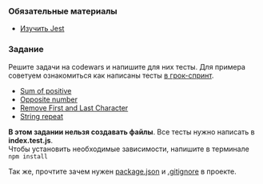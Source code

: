 ### Обязательные материалы

- [Изучить Jest](https://github.com/Elbrus-Bootcamp/manuals/blob/master/jasmine.md)

### Задание
Решите задачи на codewars и напишите для них тесты. Для примера советуем ознакомиться как написаны тесты [в грок-спринт](https://github.com/Elbrus-Bootcamp/grok-js-base/).

- [Sum of positive](https://www.codewars.com/kata/5715eaedb436cf5606000381)
- [Opposite number](https://www.codewars.com/kata/56dec885c54a926dcd001095)
- [Remove First and Last Character](https://www.codewars.com/kata/56bc28ad5bdaeb48760009b0)
- [String repeat](https://www.codewars.com/kata/57a0e5c372292dd76d000d7e)

**В этом задании нельзя создавать файлы**. Все тесты нужно написать в **index.test.js**.   
Чтобы установить необходимые зависимости, напишите в терминале `npm install`   

Так же, прочтите зачем нужен [package.json](https://softovik.net/zachem-nuzhen-package-lock-json-i-package-json) и [.gitignore](https://tyapk.ru/blog/post/gitignore#:~:text=%D0%BD%D0%B0%20%D1%87%D1%82%D0%B5%D0%BD%D0%B8%D0%B5-,.,glob%20%D1%84%D0%BE%D1%80%D0%BC%D0%B0%D1%82%20%D0%B4%D0%BB%D1%8F%20%D0%B2%D1%8B%D0%B1%D0%BE%D1%80%D0%BA%D0%B8%20%D1%84%D0%B0%D0%B9%D0%BB%D0%BE%D0%B2.) в проекте.
